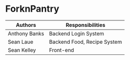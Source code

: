 ForknPantry
===========

|Authors       |Responsibilities            |
|--------------|----------------------------|
|Anthony Banks |Backend Login System        |
|Sean Laue     |Backend Food, Recipe System |
|Sean Kelley   |Front-end                   |

